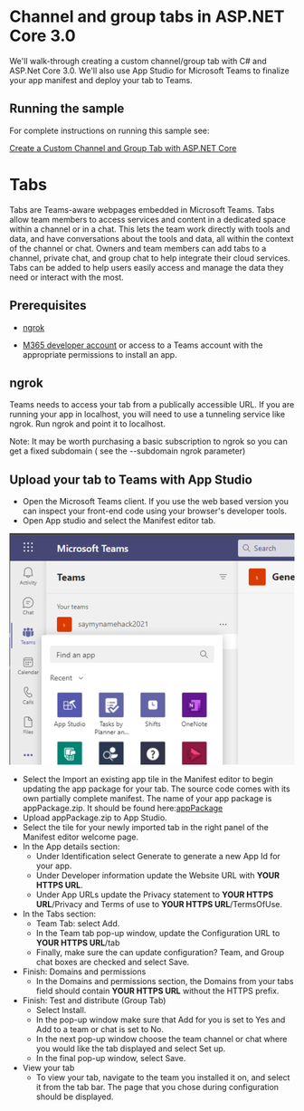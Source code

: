 # Channel and group tabs in ASP.NET Core 3.0

We'll walk-through creating a custom channel/group tab with C# and ASP.Net Core 3.0. We'll also use App Studio for Microsoft Teams to finalize your app manifest and deploy your tab to Teams.

## Running the sample

For complete instructions on running this sample see:

[Create a Custom Channel and Group Tab with ASP.NET Core](https://docs.microsoft.com/microsoftteams/platform/tabs/quickstarts/create-channel-group-tab-dotnet-core)

# Tabs

Tabs are Teams-aware webpages embedded in Microsoft Teams. Tabs allow team members to access services and content in a dedicated space within a channel or in a chat. This lets the team work directly with tools and data, and have conversations about the tools and data, all within the context of the channel or chat.
Owners and team members can add tabs to a channel, private chat, and group chat to help integrate their cloud services. Tabs can be added to help users easily access and manage the data they need or interact with the most. 

## Prerequisites

-  [ngrok](https://ngrok.com/)

-  [M365 developer account](https://docs.microsoft.com/en-us/microsoftteams/platform/concepts/build-and-test/prepare-your-o365-tenant) or access to a Teams account with the appropriate permissions to install an app.


## ngrok

Teams needs to access your tab from a publically accessible URL. If you are running your app in localhost, you will need to use a tunneling service like ngrok. Run ngrok and point it to localhost.

Note: It may be worth purchasing a basic subscription to ngrok so you can get a fixed subdomain ( see the --subdomain ngrok parameter)


## Upload your tab to Teams with App Studio
- Open the Microsoft Teams client. If you use the web based version you can inspect your front-end code using your browser's developer tools.
- Open App studio and select the Manifest editor tab.

![Appstudio](./channelGroupTab/images/appstudio.PNG)
- Select the Import an existing app tile in the Manifest editor to begin updating the app package for your tab. The source code comes with its own partially complete manifest. The name of your app package is appPackage.zip. It should be found here:[appPackage](./appPackage)
- Upload appPackage.zip to App Studio.
- Select the tile for your newly imported tab in the right panel of the Manifest editor welcome page.
- In the App details section:
    - Under Identification select Generate to generate a new App Id for your app.
    - Under Developer information update the Website URL with __YOUR HTTPS URL__.
    - Under App URLs update the Privacy statement to __YOUR HTTPS URL__/Privacy and Terms of use to __YOUR HTTPS URL__/TermsOfUse.
- In the Tabs section:
    - Team Tab: select Add.
    - In the Team tab pop-up window, update the Configuration URL to __YOUR HTTPS URL__/tab
    - Finally, make sure the can update configuration? Team, and Group chat boxes are checked and select Save.
- Finish: Domains and permissions
    - In the Domains and permissions section, the Domains from your tabs field should contain __YOUR HTTPS URL__ without the HTTPS prefix.
- Finish: Test and distribute (Group Tab)
    - Select Install.
    - In the pop-up window make sure that Add for you is set to Yes and Add to a team or chat is set to No.
    - In the next pop-up window choose the team channel or chat where you would like the tab displayed and select Set up.
    - In the final pop-up window,  select Save.
- View your tab
    - To view your tab, navigate to the team you installed it on, and select it from the tab bar. The page that you chose during configuration should be displayed.


